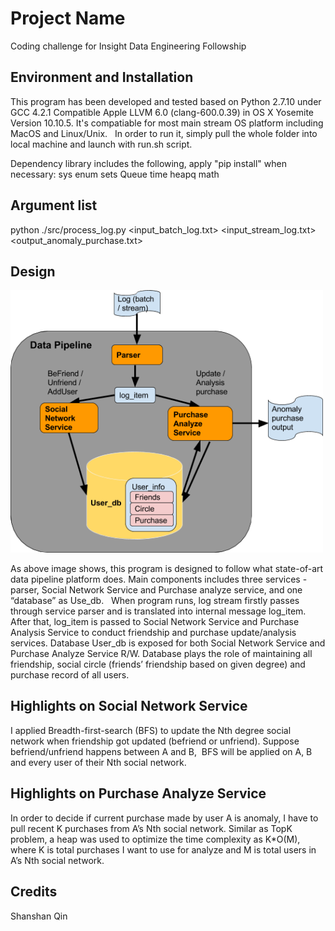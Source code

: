# Project Name

Coding challenge for Insight Data Engineering Followship



## Environment and Installation

This program has been developed and tested based on Python 2.7.10 under GCC 4.2.1 Compatible Apple LLVM 6.0 (clang-600.0.39) in OS X Yosemite Version 10.10.5. It's compatiable for most main stream OS platform including MacOS and Linux/Unix. 
 
In order to run it, simply pull the whole folder into local machine and launch with run.sh script.  

Dependency library includes the following, apply "pip install" when necessary:
sys
enum
sets
Queue
time
heapq
math


## Argument list



python ./src/process_log.py <input_batch_log.txt> <input_stream_log.txt> <output_anomaly_purchase.txt> 



## Design
<img src="./images/design.png" width="500">

As above image shows, this program is designed to follow what state-of-art data pipeline platform does. Main components includes three services - parser, Social Network Service and Purchase analyze service, and one “database” as Use_db. 
 
When program runs, log stream firstly passes through service parser and is translated into internal message log_item. After that, log_item is passed to Social Network Service and Purchase Analysis Service to conduct friendship and purchase update/analysis services. Database User_db is exposed for both Social Network Service and Purchase Analyze Service R/W. Database plays the role of maintaining all friendship, social circle (friends’ friendship based on given degree) and purchase record of all users. 
 
## Highlights on Social Network Service 
I applied Breadth-first-search (BFS) to update the Nth degree social network when friendship got updated (befriend or unfriend). Suppose befriend/unfriend happens between A and B,  BFS will be applied on A, B and every user of their Nth social network.
 
## Highlights on Purchase Analyze Service
In order to decide if current purchase made by user A is anomaly, I have to pull recent K purchases from A’s Nth social network. Similar as TopK problem, a heap was used to optimize the time complexity as K*O(M), where K is total purchases I want to use for analyze and M is total users in A’s Nth social network.   

## Credits

Shanshan Qin
